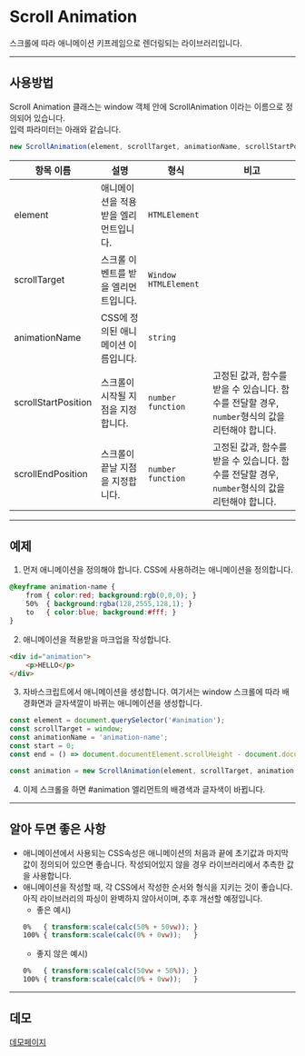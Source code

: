 # Scroll Animation

스크롤에 따라 애니메이션 키프레임으로 렌더링되는 라이브러리입니다.<br/>

---

## 사용방법

Scroll Animation 클래스는 window 객체 안에 ScrollAnimation 이라는 이름으로 정의되어 있습니다.<br/>
입력 파라미터는 아래와 같습니다.

```js
new ScrollAnimation(element, scrollTarget, animationName, scrollStartPosition, scrollEndPosition);
```
|항목 이름|설명|형식|비고|
|-|-|-|-|
|element|애니메이션을 적용받을 엘리먼트입니다.|`HTMLElement`||
|scrollTarget|스크롤 이벤트를 받을 엘리먼트입니다.|`Window` `HTMLElement`||
|animationName|CSS에 정의된 애니메이션 이름입니다.|`string`||
|scrollStartPosition|스크롤이 시작될 지점을 지정합니다.|`number` `function`|고정된 값과, 함수를 받을 수 있습니다. 함수를 전달할 경우, `number`형식의 값을 리턴해야 합니다.|
|scrollEndPosition|스크롤이 끝날 지점을 지정합니다.|`number` `function`|고정된 값과, 함수를 받을 수 있습니다. 함수를 전달할 경우, `number`형식의 값을 리턴해야 합니다.|

---

## 예제

1. 먼저 애니메이션을 정의해야 합니다. CSS에 사용하려는 애니메이션을 정의합니다.
```css
@keyframe animation-name {
    from { color:red; background:rgb(0,0,0); }
    50%  { background:rgba(128,2555,128,1); }
    to   { color:blue; background:#fff; }
}
```

2. 애니메이션을 적용받을 마크업을 작성합니다.
```html
<div id="animation">
    <p>HELLO</p>
</div>
```

3. 자바스크립트에서 애니메이션을 생성합니다. 여기서는 window 스크롤에 따라 배경화면과 글자색깔이 바뀌는 애니메이션을 생성합니다.
```js
const element = document.querySelector('#animation');
const scrollTarget = window;
const animationName = 'animation-name';
const start = 0;
const end = () => document.documentElement.scrollHeight - document.documentElement.offsetHeight;

const animation = new ScrollAnimation(element, scrollTarget, animation, start, end);
```

4. 이제 스크롤을 하면 #animation 엘리먼트의 배경색과 글자색이 바뀝니다.

---

## 알아 두면 좋은 사항

- 애니메이션에서 사용되는 CSS속성은 애니메이션의 처음과 끝에 초기값과 마지막값이 정의되어 있으면 좋습니다. 작성되어있지 않을 경우 라이브러리에서 추측한 값을 사용합니다.
- 애니메이션을 작성할 때, 각 CSS에서 작성한 순서와 형식을 지키는 것이 좋습니다. 아직 라이브러리의 파싱이 완벽하지 않아서이며, 추후 개선할 예정입니다.
    - 좋은 예시)
    ```css
    0%   { transform:scale(calc(50% + 50vw)); }
    100% { transform:scale(calc(0% + 0vw));   }
    ```
    - 좋지 않은 예시)
    ```css
    0%   { transform:scale(calc(50vw + 50%)); }
    100% { transform:scale(calc(0% + 0vw));   }
    ```

---

## 데모
[데모페이지](https://bbggkkk.github.io/scroll-animation/)